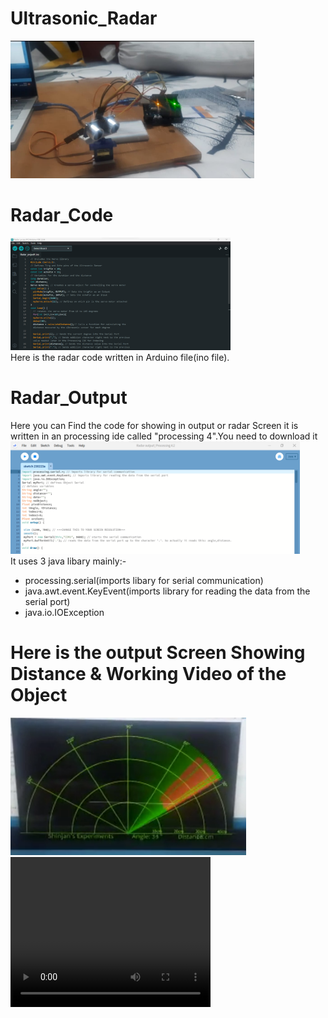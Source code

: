 # Ultrasonic_Radar
<img height=220 src="/images/radar input.jpg" alt="radar">
<br>


# Radar_Code 

<img height=180 src="/images/Arduino_snap.png" alt="Arduino ide">
<br> Here is the radar code written in Arduino file(ino file).


# Radar_Output
Here you can Find the code for showing in output or radar Screen it is written in an processing ide called "processing 4".You need to download it<br>
<img height=180 src="/images/processing4.png" alt="processing4">
<br> It uses 3 java libary mainly:-
<ul>
  <li>processing.serial(imports libary for serial communication)</li>
<li>java.awt.event.KeyEvent(imports library for reading the data from the serial port)</li>
<li>java.io.IOException</li>
  </ul>

# Here is the output Screen Showing Distance & Working Video of the Object
<img height=220 src="/images/working radar.png" alt="radar screen">
 <video width="320" height="240" controls>
            <source src="./images/radar working.mp4" type="video/mp4">
            </video>
